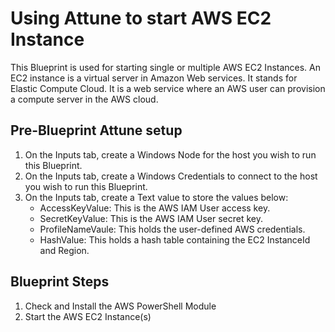 # Using Attune to start AWS EC2 Instance

This Blueprint is used for starting single or multiple AWS EC2 Instances.
An EC2 instance is a virtual server in Amazon Web services.
It stands for Elastic Compute Cloud.
It is a web service where an AWS user can provision a compute server in the AWS cloud.

## Pre-Blueprint Attune setup

1. On the Inputs tab, create a Windows Node for the host you wish to run this Blueprint.
1. On the Inputs tab, create a Windows Credentials to connect to the host you wish to run this Blueprint.
1. On the Inputs tab, create a Text value to store the values below:
    - AccessKeyValue: This is the AWS IAM User access key.
    - SecretKeyValue: This is the AWS IAM User secret key.
    - ProfileNameVaule: This holds the user-defined AWS credentials.
    - HashValue: This holds a hash table containing the EC2 InstanceId and Region.

## Blueprint Steps

1. Check and Install the AWS PowerShell Module
1. Start the AWS EC2 Instance(s)
